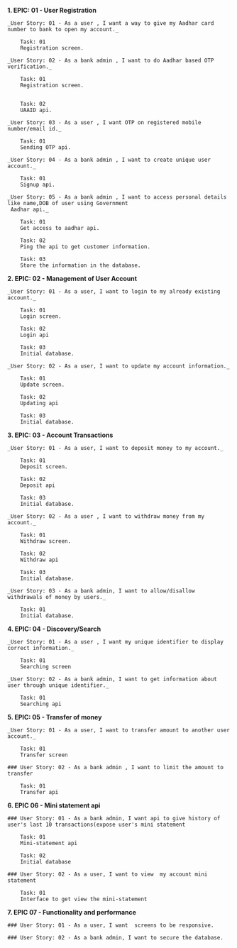 **1. EPIC: 01 - User Registration**

    _User Story: 01 - As a user , I want a way to give my Aadhar card number to bank to open my account._

        Task: 01
        Registration screen.

    _User Story: 02 - As a bank admin , I want to do Aadhar based OTP verification._

        Task: 01
        Registration screen.


        Task: 02
        UAAID api.

    _User Story: 03 - As a user , I want OTP on registered mobile number/email id._

        Task: 01
        Sending OTP api.

    _User Story: 04 - As a bank admin , I want to create unique user account._

        Task: 01
        Signup api.

    _User Story: 05 - As a bank admin , I want to access personal details like name,DOB of user using Government
     Aadhar api._

        Task: 01
        Get access to aadhar api.

        Task: 02
        Ping the api to get customer information.

        Task: 03
        Store the information in the database.

**2. EPIC: 02 - Management of User Account**

    _User Story: 01 - As a user, I want to login to my already existing account._

        Task: 01
        Login screen.

        Task: 02
        Login api

        Task: 03
        Initial database.

    _User Story: 02 - As a user, I want to update my account information._

        Task: 01
        Update screen.

        Task: 02
        Updating api

        Task: 03
        Initial database.

**3. EPIC: 03 - Account Transactions**

    _User Story: 01 - As a user, I want to deposit money to my account._

        Task: 01
        Deposit screen.

        Task: 02
        Deposit api

        Task: 03
        Initial database.

    _User Story: 02 - As a user , I want to withdraw money from my account._

        Task: 01
        Withdraw screen.

        Task: 02
        Withdraw api

        Task: 03
        Initial database.

    _User Story: 03 - As a bank admin, I want to allow/disallow withdrawals of money by users._

        Task: 01
        Initial database.

**4. EPIC: 04 - Discovery/Search**

    _User Story: 01 - As a user , I want my unique identifier to display correct information._

        Task: 01
        Searching screen

    _User Story: 02 - As a bank admin, I want to get information about user through unique identifier._

        Task: 01
        Searching api

**5. EPIC: 05 - Transfer of money**

    _User Story: 01 - As a user, I want to transfer amount to another user account._

        Task: 01
        Transfer screen

    ### User Story: 02 - As a bank admin , I want to limit the amount to transfer

        Task: 01
        Transfer api


**6. EPIC 06 - Mini statement api**

    ### User Story: 01 - As a bank admin, I want api to give history of user's last 10 transactions(expose user's mini statement

        Task: 01
        Mini-statement api

        Task: 02
        Initial database

    ### User Story: 02 - As a user, I want to view  my account mini statement

        Task: 01
        Interface to get view the mini-statement

**7. EPIC 07 - Functionality and performance**

    ### User Story: 01 - As a user, I want  screens to be responsive.

    ### User Story: 02 - As a bank admin, I want to secure the database.

